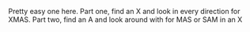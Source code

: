 Pretty easy one here. Part one, find an X and look in every direction for XMAS. Part two, find an A and look around with for MAS or SAM in an X

